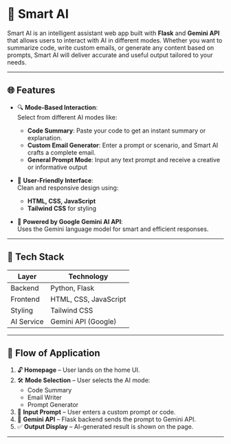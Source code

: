 # 🤖 Smart AI

Smart AI is an intelligent assistant web app built with **Flask** and **Gemini API** that allows users to interact with AI in different modes. Whether you want to summarize code, write custom emails, or generate any content based on prompts, Smart AI will deliver accurate and useful output tailored to your needs.

---

## 🌐 Features

- 🔍 **Mode-Based Interaction**:  
  Select from different AI modes like:
  - **Code Summary**: Paste your code to get an instant summary or explanation.
  - **Custom Email Generator**: Enter a prompt or scenario, and Smart AI crafts a complete email.
  - **General Prompt Mode**: Input any text prompt and receive a creative or informative output

- 🎨 **User-Friendly Interface**:  
  Clean and responsive design using:
  - **HTML, CSS, JavaScript**
  - **Tailwind CSS** for styling

- 🧠 **Powered by Google Gemini AI API**:  
  Uses the Gemini language model for smart and efficient responses.

---

## 🚀 Tech Stack

| Layer       | Technology            |
|-------------|------------------------|
| Backend     | Python, Flask          |
| Frontend    | HTML, CSS, JavaScript  |
| Styling     | Tailwind CSS           |
| AI Service  | Gemini API (Google)    |

---

## 🧭 Flow of Application

1. 🔓 **Homepage** – User lands on the home UI.
2. 🛠️ **Mode Selection** – User selects the AI mode:
   - Code Summary
   - Email Writer
   - Prompt Generator
3. 🧾 **Input Prompt** – User enters a custom prompt or code.
4. 🤖 **Gemini API** – Flask backend sends the prompt to Gemini API.
5. ✅ **Output Display** – AI-generated result is shown on the page.

---